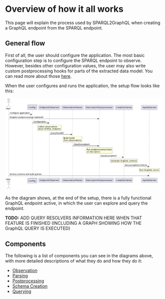 # Overview of how it all works

This page will explain the process used by SPARQL2GraphQL when creating
a GraphQL endpoint from the SPARQL endpoint.

## General flow

First of all, the user should configure the application. The most basic configuration step
is to configure the SPARQL endpoint to observe. However, besides other configuration
values, the user may also write custom postprocessing hooks for parts of the
extracted data model. You can read more about those [here](postprocessing.md).

When the user configures and runs the application, the setup flow looks
like this:

![Observation sequence diagram](img/observation.png)

As the diagram shows, at the end of the setup, there is a fully functional
GraphQL endpoint active, in which the user can explore and query the endpoint.

**TODO:** ADD QUERY RESOLVERS INFORMATION HERE WHEN THAT FEATURE IS FINISHED
(INCLUDING A GRAPH SHOWING HOW THE GraphQL QUERY IS EXECUTED)

## Components

The following is a list of components you can see in the diagrams above,
with more detailed descriptions of what they do and how they do it:

- [Observation](observation.md)
- [Parsing](parsing.md)
- [Postprocessing](postprocessing.md)
- [Schema Creation](schema.md)
- [Querying](querying.md)

